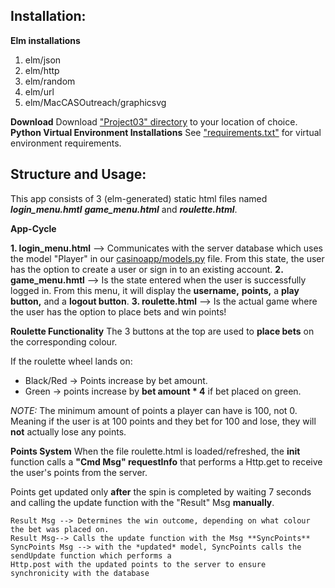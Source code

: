 ## Installation:
**Elm installations**

 1. elm/json
 2. elm/http
 3. elm/random
 4. elm/url
 5. elm/MacCASOutreach/graphicsvg

**Download**
Download ["Project03" directory](https://github.com/milanovn/CS1XA3/tree/master/Project03) to your location of choice.
**Python Virtual Environment Installations**
See ["requirements.txt"](https://github.com/milanovn/CS1XA3/blob/master/Project03/requirements.txt) for virtual environment requirements.

## Structure and Usage:
This app consists of 3 (elm-generated) static html files named ***login_menu.hmtl*** ***game_menu.html*** and ***roulette.html***.

**App-Cycle**

 **1. login_menu.html** --> Communicates with the server database which uses the model "Player" in our [casinoapp/models.py](https://github.com/milanovn/CS1XA3/blob/master/Project03/python_env/django_project/casinoapp/models.py) file. From this state, the user has the option to create a user or sign in to an existing account.
 **2. game_menu.hmtl** --> Is the state entered when the user is successfully logged in. From this menu, it will display the **username,** **points,** a **play button,** and a **logout button**.
 **3. roulette.html** --> Is the actual game where the user has the option to place bets and win points!

**Roulette Functionality**
The 3 buttons at the top are used to **place bets** on the corresponding colour.

If the roulette wheel lands on:

 - Black/Red -> Points increase by bet amount.
 - Green -> points increase by **bet amount * 4** if bet placed on green.

*NOTE:* The minimum amount of points a player can have is 100, not 0. Meaning if the user is at 100 points and they bet for 100 and lose, they will **not** actually lose any points.

**Points System**
When the file roulette.html is loaded/refreshed, the **init** function calls a **"Cmd Msg"  requestInfo** that performs a Http.get to receive the user's points from the server.

Points get updated only **after** the spin is completed by waiting 7 seconds and calling the update function with the "Result" Msg **manually**.

	Result Msg --> Determines the win outcome, depending on what colour the bet was placed on. 
	Result Msg--> Calls the update function with the Msg **SyncPoints**
	SyncPoints Msg --> with the *updated* model, SyncPoints calls the sendUpdate function which performs a
	Http.post with the updated points to the server to ensure synchronicity with the database

